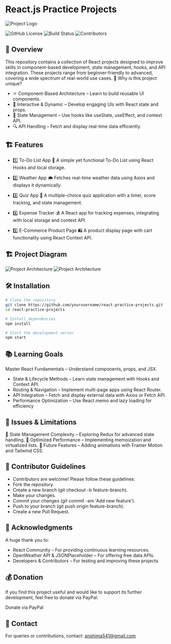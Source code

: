 
# React.js Practice Projects
![Project Logo](./src/assets/FixMyRide.png)

![GitHub License](https://img.shields.io/badge/license-MIT-blue.svg)
![Build Status](https://img.shields.io/badge/build-passing-green.svg)
![Contributors](https://img.shields.io/badge/contributors-5-blue.svg)


## 🚀 Overview

This repository contains a collection of React projects designed to improve skills in component-based development, state management, hooks, and API integration. These projects range from beginner-friendly to advanced, covering a wide spectrum of real-world use cases.
🎯 Why is this project unique?
- ⚛ Component-Based Architecture – Learn to build reusable UI components.
- 🎨 Interactive & Dynamic – Develop engaging UIs with React state and props.
- 🔄 State Management – Use hooks like useState, useEffect, and context API.
- 🔍 API Handling – Fetch and display real-time data efficiently.

## 🏗 Features

- 1️⃣ To-Do List App
📌 A simple yet functional To-Do List using React Hooks and local storage.

- 2️⃣ Weather App
🌦 Fetches real-time weather data using Axios and displays it dynamically.

- 3️⃣ Quiz App
🧠 A multiple-choice quiz application with a timer, score tracking, and state management.

- 4️⃣ Expense Tracker
💰 A React app for tracking expenses, integrating with local storage and context API.

- 5️⃣ E-Commerce Product Page
🛍 A product display page with cart functionality using React Context API.

## 🏗 Project Diagram

![Project Architecture](./src/assets/graph1.png)
![Project Architecture](./src/assets/graph2.png)

## 🛠 Installation

```sh
# Clone the repository
git clone https://github.com/yourusername/react-practice-projects.git
cd react-practice-projects

# Install dependencies
npm install

# Start the development server
npm start
```

## 📚  Learning Goals
Master React Fundamentals – Understand components, props, and JSX.

- State & Lifecycle Methods – Learn state management with Hooks and Context API.
- Routing & Navigation – Implement multi-page apps using React Router.
- API Integration – Fetch and display external data with Axios or Fetch API.
- Performance Optimization – Use React.memo and lazy loading for efficiency

## 🎯 Issues & Limitations
🚧 State Management Complexity – Exploring Redux for advanced state handling.
🚧 Optimized Performance – Implementing memoization and virtualized lists.
🚧 Future Features – Adding animations with Framer Motion and Tailwind CSS.

## 🤝 Contributor Guidelines

- Contributors are welcome! Please follow these guidelines:
- Fork the repository.
- Create a new branch (git checkout -b feature-branch).
- Make your changes.
- Commit your changes (git commit -am 'Add new feature').
- Push to your branch (git push origin feature-branch).
- Create a new Pull Request.

## 🤝 Acknowledgments

A huge thank you to:

- React Community – For providing continuous learning resources.
- OpenWeather API & JSONPlaceholder – For offering free data APIs.
- Developers & Contributors – For testing and improving these projects

## 💰 Donation

 If you find this project useful and would like to support its further development, feel free to donate via PayPal:

Donate via PayPal

## 📩 Contact

For queries or contributions, contact: [anshima541@gmail.com](mailto:anshima541@gmail.com)
